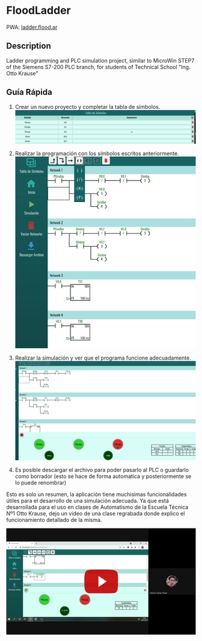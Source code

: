 # FloodLadder

PWA: [ladder.flood.ar](https://ladder.flood.ar)

## Description

Ladder programming and PLC simulation project, similar to MicroWin STEP7 of the Siemens S7-200 PLC branch, for students of Technical School "Ing. Otto Krause"

## Guía Rápida

1. Crear un nuevo proyecto y completar la tabla de símbolos. 
![Tabla de Símbols](readme-images/tabla-de-simbolos.jpg)

2. Realizar la programación con los símbolos escritos anteriormente.
![Programacion](readme-images/programacion.jpg)

3. Realizar la simulación y ver que el programa funcione adecuadamente.
![Simulacion](readme-images/simulacion.jpg)

4. Es posible descargar el archivo para poder pasarlo al PLC o guardarlo como borrador (esto se hace de forma automatica y posteriormente se lo puede renombrar)

Esto es solo un resumen, la aplicación tiene muchisimas funcionalidades útiles para el desarrollo de una simulación adecuada.
Ya que está desarrollada para el uso en clases de Automatismo de la Escuela Técnica Nº1 Otto Krause, dejo un video de una clase regrabada donde explico el funcionamiento detallado de la misma.
<div align="center">
  <a href="https://youtu.be/KtWgIWTRIoM" title="Clase de Automatismo - FloodLadder"><img src="readme-images/youtube-video.jpg" alt="Youtube Video"></img></a>
</div>
